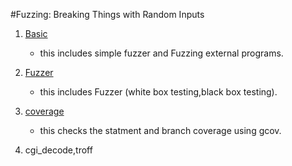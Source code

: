 #Fuzzing: Breaking Things with Random Inputs

1. [Basic](https://github.com/Hwangwoosam/fuzzing/tree/master/CH2/basic)
    - this includes simple fuzzer and Fuzzing external programs.

2. [Fuzzer](https://github.com/Hwangwoosam/fuzzing/tree/master/CH2/Fuzzer)
    - this includes Fuzzer (white box testing,black box testing).
 
3. [coverage](https://github.com/Hwangwoosam/fuzzing/tree/master/CH2/coverage)
    - this checks the statment and branch coverage using gcov.

4. cgi_decode,troff
